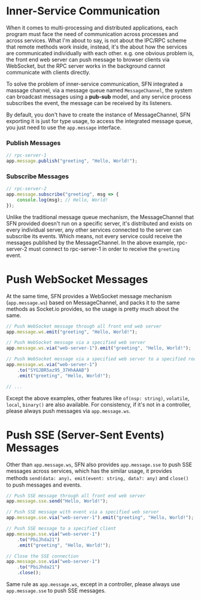 <!-- title: 消息通道; order: 10.1 -->

# Inner-Service Communication

When it comes to multi-processing and distributed applications, each program 
must face the need of communication across processes and across services. What 
I'm about to say, is not about the IPC/RPC scheme that remote methods work
inside, instead, it's the about how the services are communicated individually 
with each other. e.g. one obvious problem is, the front end web server can push 
message to browser clients via WebSocket, but the RPC server works in the 
background cannot communicate with clients directly.

To solve the problem of inner-service communication, SFN integrated a massage 
channel, via a message queue named `MessageChannel`, the system can broadcast 
messages using a **pub-sub** model, and any service process subscribes the event,
the message can be received by its listeners.

By default, you don't have to create the instance of MessageChannel, SFN 
exporting it is just for type usage, to access the integrated message queue, you
just need to use the `app.message` interface.

### Publish Messages

```typescript
// rpc-server-1
app.message.publish("greeting", "Hello, World!");
```

### Subscribe Messages

```typescript
// rpc-server-2
app.message.subscribe("greeting", msg => {
    console.log(msg); // Hello, World!
});
```

Unlike the traditional message queue mechanism, the MessageChannel that SFN 
provided doesn't run on a specific server, it's distributed and exists on every
individual server, any other services connected to the server can subscribe its 
events. Which means, not every service could receive the messages published by 
the MessageChannel. In the above example, rpc-server-2 must connect to 
rpc-server-1 in order to receive the `greeting` event.

# Push WebSocket Messages

At the same time, SFN provides a WebSocket message mechanism (`app.message.ws`)
based on MessageChannel, and packs it to the same methods as Socket.io provides,
so the usage is pretty much about the same.

```typescript
// Push WebSocket message through all front end web server
app.message.ws.emit("greeting", "Hello, World!");

// Push WebSocket message via a specified web server
app.message.ws.via("web-server-1").emit("greeting", "Hello, World!");

// Push WebSocket message via a specified web server to a specified room
app.message.ws.via("web-server-1")
    .to("SYGJBR5az95_37HhAAAB")
    .emit("greeting", "Hello, World!");

// ...
```

Except the above examples, other features like `of(nsp: string)`, `volatile`, 
`local`, `binary()` are also available. For consistency, if it's not in a 
controller, please always push messages via `app.message.ws`.

# Push SSE (Server-Sent Events) Messages

Other than `app.message.ws`, SFN also provides `app.message.sse` to push SSE 
messages across services, which has the similar usage, it provides methods
`send(data: any)`、`emit(event: string, data?: any)` and `close()` to push 
messages and events.

```typescript
// Push SSE message through all front end web server
app.message.sse.send("Hello, World!");

// Push SSE message with event via a specified web server
app.message.sse.via("web-server-1").emit("greeting", "Hello, World!");

// Push SSE message to a specified client
app.message.sse.via("web-server-1")
    .to("PbiJhda21")
    .emit("greeting", "Hello, World!");

// Close the SSE connection
app.message.sse.via("web-server-1")
    .to("PbiJhda21")
    .close();
```

Same rule as `app.message.ws`, except in a controller, please always use 
`app.message.sse` to push SSE messages.